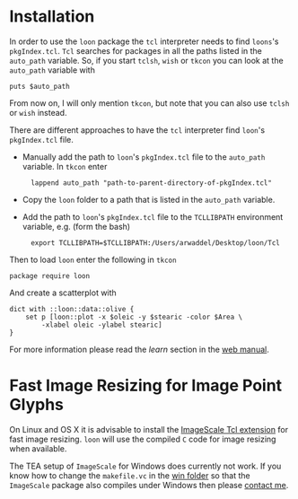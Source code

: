 
Installation
============

In order to use the `loon` package the `tcl` interpreter needs to find
`loons`'s `pkgIndex.tcl`. `Tcl` searches for packages in all the paths
listed in the `auto_path` variable. So, if you start `tclsh`, `wish`
or `tkcon` you can look at the `auto_path` variable with

~~~
puts $auto_path
~~~

From now on, I will only mention `tkcon`, but note that you can also
use `tclsh` or `wish` instead.

There are different approaches to have the `tcl` interpreter find
`loon`'s `pkgIndex.tcl` file.

* Manually add the path to `loon`'s `pkgIndex.tcl` file to the
`auto_path` variable. In `tkcon` enter

		lappend auto_path "path-to-parent-directory-of-pkgIndex.tcl"

* Copy the `loon` folder to a path that is listed in the `auto_path`
variable.

* Add the path to `loon`'s `pkgIndex.tcl` file to the `TCLLIBPATH`
  environment variable, e.g. (form the bash)

		export TCLLIBPATH=$TCLLIBPATH:/Users/arwaddel/Desktop/loon/Tcl

Then to load `loon` enter the following in `tkcon`

~~~
package require loon
~~~

And create a scatterplot with

~~~
dict with ::loon::data::olive {
    set p [loon::plot -x $oleic -y $stearic -color $Area \
        -xlabel oleic -ylabel stearic]
}
~~~

For more information please read the *learn* section in the
[web manual](http://waddella.github.io/loon/learn_Tcl_intro.html).


# Fast Image Resizing for Image Point Glyphs

On Linux and OS X it is advisable to install the
[ImageScale Tcl extension](https://github.com/waddella/tclImageScale)
for fast image resizing. `loon` will use the compiled `C` code for
image resizing when available.

The TEA setup of `ImageScale` for Windows does currently not work. If
you know how to change the `makefile.vc` in the
[win folder](https://github.com/waddella/tclImageScale/tree/master/win)
so that the `ImageScale` package also compiles under Windows then
please [contact me](mailto:adrian@waddell.ch).

